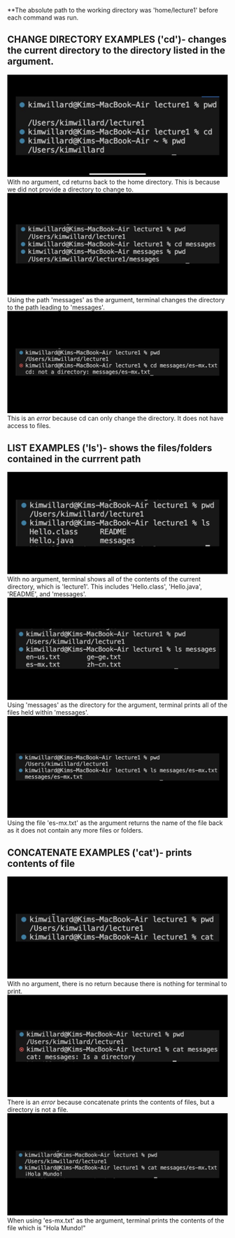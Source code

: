 **The absolute path to the working directory was 'home/lecture1' before each command was run.
## CHANGE DIRECTORY EXAMPLES ('cd')- changes the current directory to the directory listed in the argument.
![cd_nocommands](IMG_3411.png)
With no argument, cd returns back to the home directory. This is because we did not provide a directory to change to.
![cd_directory](IMG_3412.png)
Using the path 'messages' as the argument, terminal changes the directory to the path leading to 'messages'.
![cd_file](IMG_3413.png)
This is an *error* because cd can only change the directory. It does not have access to files.

## LIST EXAMPLES ('ls')- shows the files/folders contained in the currrent path
![ls_nocommands](IMG_3414.png)
With no argument, terminal shows all of the contents of the current directory, which is 'lecture1'. This includes 'Hello.class', 'Hello.java', 'README', and 'messages'.
![ls_directory](IMG_3415.png)
Using 'messages' as the directory for the argument, terminal prints all of the files held within 'messages'.
![ls_file](IMG_3416.png)
Using the file 'es-mx.txt' as the argument returns the name of the file back as it does not contain any more files or folders.

## CONCATENATE EXAMPLES ('cat')- prints contents of file
![cat_nocommands](IMG_3417.png)
With no argument, there is no return because there is nothing for terminal to print.
![cat_directory](IMG_3418.png)
There is an *error* because concatenate prints the contents of files, but a directory is not a file.
![cat_file](IMG_3419.png)
When using 'es-mx.txt' as the argument, terminal prints the contents of the file which is "Hola Mundo!"
